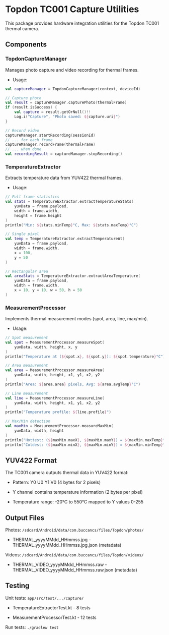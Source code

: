# Topdon TC001 Capture Utilities

This package provides hardware integration utilities for the Topdon TC001
thermal camera.

## Components

### TopdonCaptureManager

Manages photo capture and video recording for thermal frames.

- Usage:

```kotlin
val captureManager = TopdonCaptureManager(context, deviceId)

// Capture photo
val result = captureManager.capturePhoto(thermalFrame)
if (result.isSuccess) {
    val capture = result.getOrNull()!!
    Log.i("Capture", "Photo saved: ${capture.uri}")
}

// Record video
captureManager.startRecording(sessionId)
// ... for each frame
captureManager.recordFrame(thermalFrame)
// ... when done
val recordingResult = captureManager.stopRecording()
```

### TemperatureExtractor

Extracts temperature data from YUV422 thermal frames.

- Usage:

```kotlin
// Full frame statistics
val stats = TemperatureExtractor.extractTemperatureStats(
    yuvData = frame.payload,
    width = frame.width,
    height = frame.height
)
println("Min: ${stats.minTemp}°C, Max: ${stats.maxTemp}°C")

// Single pixel
val temp = TemperatureExtractor.extractTemperatureAt(
    yuvData = frame.payload,
    width = frame.width,
    x = 100,
    y = 50
)

// Rectangular area
val areaStats = TemperatureExtractor.extractAreaTemperature(
    yuvData = frame.payload,
    width = frame.width,
    x = 10, y = 10, w = 50, h = 50
)
```

### MeasurementProcessor

Implements thermal measurement modes (spot, area, line, max/min).

- Usage:

```kotlin
// Spot measurement
val spot = MeasurementProcessor.measureSpot(
    yuvData, width, height, x, y
)
println("Temperature at (${spot.x}, ${spot.y}): ${spot.temperature}°C")

// Area measurement
val area = MeasurementProcessor.measureArea(
    yuvData, width, height, x1, y1, x2, y2
)
println("Area: ${area.area} pixels, Avg: ${area.avgTemp}°C")

// Line measurement
val line = MeasurementProcessor.measureLine(
    yuvData, width, height, x1, y1, x2, y2
)
println("Temperature profile: ${line.profile}")

// Max/Min detection
val maxMin = MeasurementProcessor.measureMaxMin(
    yuvData, width, height
)
println("Hottest: (${maxMin.maxX}, ${maxMin.maxY}) = ${maxMin.maxTemp}°C")
println("Coldest: (${maxMin.minX}, ${maxMin.minY}) = ${maxMin.minTemp}°C")
```

## YUV422 Format

The TC001 camera outputs thermal data in YUV422 format:

- Pattern: Y0 U0 Y1 V0 (4 bytes for 2 pixels)

- Y channel contains temperature information (2 bytes per pixel)

- Temperature range: -20°C to 550°C mapped to Y values 0-255

## Output Files

Photos: `/sdcard/Android/data/com.buccancs/files/Topdon/photos/`

- THERMAL_yyyyMMdd_HHmmss.jpg - THERMAL_yyyyMMdd_HHmmss.jpg.json (metadata)

Videos: `/sdcard/Android/data/com.buccancs/files/Topdon/videos/`

- THERMAL_VIDEO_yyyyMMdd_HHmmss.raw - THERMAL_VIDEO_yyyyMMdd_HHmmss.raw.json
  (metadata)

## Testing

Unit tests: `app/src/test/.../capture/`

- TemperatureExtractorTest.kt - 8 tests

- MeasurementProcessorTest.kt - 12 tests

Run tests: `./gradlew test`
